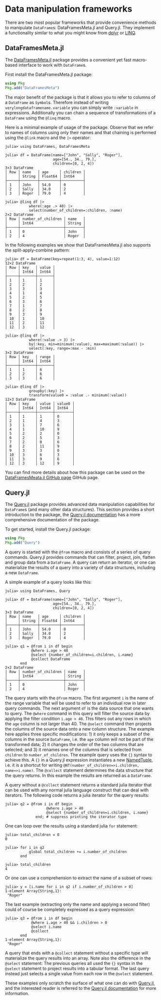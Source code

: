 # Data manipulation frameworks

There are two most popular frameworks that provide convenience methods to manipulate `DataFrame`s: DataFramesMeta.jl and Query.jl. They implement a functionality similar to what you might know from [dplyr](https://dplyr.tidyverse.org/) or [LINQ](https://en.wikipedia.org/wiki/Language_Integrated_Query).

## DataFramesMeta.jl

The [DataFramesMeta.jl](https://github.com/JuliaStats/DataFramesMeta.jl) package provides a convenient yet fast macro-based interface to work with `DataFrame`s.

First install the DataFramesMeta.jl package:

```julia
using Pkg
Pkg.add("DataFramesMeta")
```

The major benefit of the package is that it allows you to refer to columns of a `DataFrame` as `Symbol`s. Therefore instead of writing `verylongdataframename.variable` you can simply write `:variable` in expressions. Additionally you can chain a sequence of transformations of a `DataFrame` using the `@linq` macro.

Here is a minimal example of usage of the package. Observe that we refer to names of columns using only their names and that chaining is performed using the `@link` macro and the `|>` operator:

```jldoctest dataframesmeta
julia> using DataFrames, DataFramesMeta

julia> df = DataFrame(name=["John", "Sally", "Roger"],
                      age=[54., 34., 79.],
                      children=[0, 2, 4])
3×3 DataFrame
│ Row │ name   │ age     │ children │
│     │ String │ Float64 │ Int64    │
├─────┼────────┼─────────┼──────────┤
│ 1   │ John   │ 54.0    │ 0        │
│ 2   │ Sally  │ 34.0    │ 2        │
│ 3   │ Roger  │ 79.0    │ 4        │

julia> @linq df |>
           where(:age .> 40) |>
           select(number_of_children=:children, :name)
2×2 DataFrame
│ Row │ number_of_children │ name   │
│     │ Int64              │ String │
├─────┼────────────────────┼────────┤
│ 1   │ 0                  │ John   │
│ 2   │ 4                  │ Roger  │
```

In the following examples we show that DataFramesMeta.jl also supports the split-apply-combine pattern:

```jldoctest dataframesmeta
julia> df = DataFrame(key=repeat(1:3, 4), value=1:12)
12×2 DataFrame
│ Row │ key   │ value │
│     │ Int64 │ Int64 │
├─────┼───────┼───────┤
│ 1   │ 1     │ 1     │
│ 2   │ 2     │ 2     │
│ 3   │ 3     │ 3     │
│ 4   │ 1     │ 4     │
│ 5   │ 2     │ 5     │
│ 6   │ 3     │ 6     │
│ 7   │ 1     │ 7     │
│ 8   │ 2     │ 8     │
│ 9   │ 3     │ 9     │
│ 10  │ 1     │ 10    │
│ 11  │ 2     │ 11    │
│ 12  │ 3     │ 12    │

julia> @linq df |>
           where(:value .> 3) |>
           by(:key, min=minimum(:value), max=maximum(:value)) |>
           select(:key, range=:max - :min)
3×2 DataFrame
│ Row │ key   │ range │
│     │ Int64 │ Int64 │
├─────┼───────┼───────┤
│ 1   │ 1     │ 6     │
│ 2   │ 2     │ 6     │
│ 3   │ 3     │ 6     │

julia> @linq df |>
           groupby(:key) |>
           transform(value0 = :value .- minimum(:value))
12×3 DataFrame
│ Row │ key   │ value │ value0 │
│     │ Int64 │ Int64 │ Int64  │
├─────┼───────┼───────┼────────┤
│ 1   │ 1     │ 1     │ 0      │
│ 2   │ 1     │ 4     │ 3      │
│ 3   │ 1     │ 7     │ 6      │
│ 4   │ 1     │ 10    │ 9      │
│ 5   │ 2     │ 2     │ 0      │
│ 6   │ 2     │ 5     │ 3      │
│ 7   │ 2     │ 8     │ 6      │
│ 8   │ 2     │ 11    │ 9      │
│ 9   │ 3     │ 3     │ 0      │
│ 10  │ 3     │ 6     │ 3      │
│ 11  │ 3     │ 9     │ 6      │
│ 12  │ 3     │ 12    │ 9      │
```

You can find more details about how this package can be used on the [DataFramesMeata.jl GitHub page](https://github.com/JuliaStats/DataFramesMeta.jl) GitHub page.

## Query.jl

The [Query.jl](https://github.com/queryverse/Query.jl) package provides advanced data manipulation capabilities for `DataFrame`s (and many other data structures). This section provides a short introduction to the package, the [Query.jl documentation](http://www.queryverse.org/Query.jl/stable/) has a more comprehensive documentation of the package.

To get started, install the Query.jl package:

```julia
using Pkg
Pkg.add("Query")
```

A query is started with the `@from` macro and consists of a series of query commands. Query.jl provides commands that can filter, project, join, flatten and group data from a `DataFrame`. A query can return an iterator, or one can materialize the results of a query into a variety of data structures, including a new `DataFrame`.

A simple example of a query looks like this:

```jldoctest query
julia> using DataFrames, Query

julia> df = DataFrame(name=["John", "Sally", "Roger"],
                      age=[54., 34., 79.],
                      children=[0, 2, 4])
3×3 DataFrame
│ Row │ name   │ age     │ children │
│     │ String │ Float64 │ Int64    │
├─────┼────────┼─────────┼──────────┤
│ 1   │ John   │ 54.0    │ 0        │
│ 2   │ Sally  │ 34.0    │ 2        │
│ 3   │ Roger  │ 79.0    │ 4        │

julia> q1 = @from i in df begin
            @where i.age > 40
            @select {number_of_children=i.children, i.name}
            @collect DataFrame
       end
2×2 DataFrame
│ Row │ number_of_children │ name   │
│     │ Int64              │ String │
├─────┼────────────────────┼────────┤
│ 1   │ 0                  │ John   │
│ 2   │ 4                  │ Roger  │
```

The query starts with the `@from` macro. The first argument `i` is the name of the range variable that will be used to refer to an individual row in later query commands. The next argument `df` is the data source that one wants to query. The `@where` command in this query will filter the source data by applying the filter condition `i.age > 40`. This filters out any rows in which the `age` column is not larger than 40. The `@select` command then projects the columns of the source data onto a new column structure. The example here applies three specific modifications: 1) it only keeps a subset of the columns in the source `DataFrame`, i.e. the `age` column will not be part of the transformed data; 2) it changes the order of the two columns that are selected; and 3) it renames one of the columns that is selected from `children` to `number_of_children`. The example query uses the `{}` syntax to achieve this. A `{}` in a Query.jl expression instantiates a new [NamedTuple](https://github.com/blackrock/NamedTuples.jl), i.e. it is a shortcut for writing `@NT(number_of_children=>i.children, name=>i.name)`. The `@collect` statement determines the data structure that the query returns. In this example the results are returned as a `DataFrame`.

A query without a `@collect` statement returns a standard julia iterator that can be used with any normal julia language construct that can deal with iterators. The following code returns a julia iterator for the query results:

```jldoctest query
julia> q2 = @from i in df begin
                   @where i.age > 40
                   @select {number_of_children=i.children, i.name}
              end; # suppress printing the iterator type

```

One can loop over the results using a standard julia `for` statement:

```jldoctest query
julia> total_children = 0
0

julia> for i in q2
           global total_children += i.number_of_children
       end

julia> total_children
4

```

Or one can use a comprehension to extract the name of a subset of rows:

```jldoctest query
julia> y = [i.name for i in q2 if i.number_of_children > 0]
1-element Array{String,1}:
 "Roger"

```

The last example (extracting only the name and applying a second filter) could of course be completely expressed as a query expression:

```jldoctest query
julia> q3 = @from i in df begin
            @where i.age > 40 && i.children > 0
            @select i.name
            @collect
       end
1-element Array{String,1}:
 "Roger"

```

A query that ends with a `@collect` statement without a specific type will materialize the query results into an array. Note also the difference in the `@select` statement: The previous queries all used the `{}` syntax in the `@select` statement to project results into a tabular format. The last query instead just selects a single value from each row in the `@select` statement.

These examples only scratch the surface of what one can do with [Query.jl](https://github.com/queryverse/Query.jl), and the interested reader is referred to the [Query.jl documentation](http://www.queryverse.org/Query.jl/stable/) for more information.
